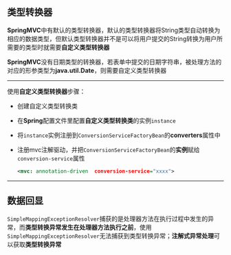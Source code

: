 ## 类型转换器

**SpringMVC**中有默认的类型转换器，默认的类型转换器将String类型自动转换为相应的数据类型，但默认类型转换器并不是可以将用户提交的String转换为用户所需要的类型时就需要**自定义类型转换器**



**SpringMVC**没有日期类型的转换器，若表单中提交的日期字符串，被处理方法的对应的形参类型为**java.util.Date**，则需要自定义类型转换器

---

使用**自定义类型转换器**步骤：

+ 创建自定义类型转换类

+ 在**Spring**配置文件里配置**自定义类型转换类**的实例`instance`

+ 将`instance`实例注册到`ConversionServiceFactoryBean`的**converters**属性中

+ 注册mvc注解驱动，并把`ConversionServiceFactoryBean`的**实例**赋给`conversion-service`属性

  ```xml
  <mvc: annotation-driven  conversion-service="xxxx">
  ```



-----

## 数据回显



`SimpleMappingExceptionResolver`捕获的是处理器方法在执行过程中发生的异常，而**类型转换异常发生在处理器方法执行之前**，使用`SimpleMappingExceptionResolver`无法捕获到类型转换异常；**注解式异常处理**可以获取**类型转换异常**